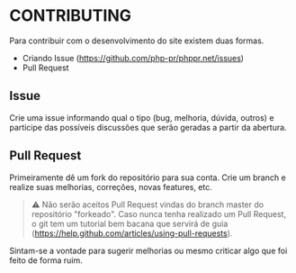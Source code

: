 # CONTRIBUTING #

Para contribuir com o desenvolvimento do site existem duas formas.

* Criando Issue (https://github.com/php-pr/phppr.net/issues)
* Pull Request

## Issue ##

Crie uma issue informando qual o tipo (bug, melhoria, dúvida, outros) e participe das possíveis discussões que serão geradas a partir da abertura.

## Pull Request ##

Primeiramente dê um fork do repositório para sua conta. Crie um branch e realize suas melhorias, correções, novas features, etc.

> :warning: Não serão aceitos Pull Request vindas do branch master do repositório "forkeado". Caso nunca tenha realizado um Pull Request, o git tem um tutorial bem bacana que servirá de guia (https://help.github.com/articles/using-pull-requests).

Sintam-se a vontade para sugerir melhorias ou mesmo criticar algo que foi feito de forma ruim.
